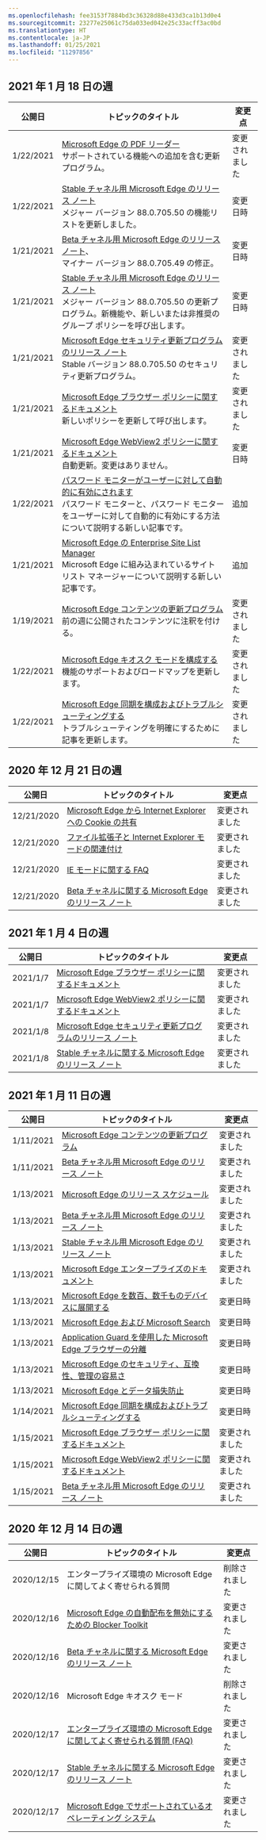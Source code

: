 ```yaml
---
ms.openlocfilehash: fee3153f7884bd3c36328d88e433d3ca1b13d0e4
ms.sourcegitcommit: 23277e25061c75da033ed042e25c33acff3ac0bd
ms.translationtype: HT
ms.contentlocale: ja-JP
ms.lasthandoff: 01/25/2021
ms.locfileid: "11297856"
---
```

<!-- This file is generated automatically each week. Changes made to this file will be overwritten.-->

## 2021 年 1 月 18 日の週


| 公開日 |トピックのタイトル | 変更点 |
|------|------------|--------|
| 1/22/2021 | [Microsoft Edge の PDF リーダー](/DeployEdge/microsoft-edge-pdf)<br>サポートされている機能への追加を含む更新プログラム。 | 変更されました |
| 1/22/2021 | [Stable チャネル用 Microsoft Edge のリリース ノート](/DeployEdge/microsoft-edge-relnote-stable-channel)<br>メジャー バージョン 88.0.705.50 の機能リストを更新しました。 | 変更日時 |
| 1/21/2021 | [Beta チャネル用 Microsoft Edge のリリース ノート](/DeployEdge/microsoft-edge-relnote-beta-channel)、<br>マイナー バージョン 88.0.705.49 の修正。| 変更日時 |
| 1/21/2021 | [Stable チャネル用 Microsoft Edge のリリース ノート](/DeployEdge/microsoft-edge-relnote-stable-channel)<br>メジャー バージョン 88.0.705.50 の更新プログラム。新機能や、新しいまたは非推奨のグループ ポリシーを呼び出します。| 変更日時 |
| 1/21/2021 | [Microsoft Edge セキュリティ更新プログラムのリリース ノート](/DeployEdge/microsoft-edge-relnotes-security)<br>Stable バージョン 88.0.705.50 のセキュリティ更新プログラム。  | 変更されました |
| 1/21/2021 | [Microsoft Edge ブラウザー ポリシーに関するドキュメント](/DeployEdge/microsoft-edge-policies)<br>新しいポリシーを更新して呼び出します。| 変更されました |
| 1/21/2021 | [Microsoft Edge WebView2 ポリシーに関するドキュメント](/DeployEdge/microsoft-edge-webview-policies)<br>自動更新。変更はありません。 | 変更日時 |
| 1/22/2021 | [パスワード モニターがユーザーに対して自動的に有効にされます](/DeployEdge/microsoft-edge-security-password-monitor)<br>パスワード モニターと、パスワード モニターをユーザーに対して自動的に有効にする方法について説明する新しい記事です。 | 追加 |
| 1/21/2021 | [Microsoft Edge の Enterprise Site List Manager ](/DeployEdge/edge-ie-mode-site-list-manager)<br>Microsoft Edge に組み込まれているサイト リスト マネージャーについて説明する新しい記事です。 | 追加 |
| 1/19/2021 | [Microsoft Edge コンテンツの更新プログラム](/DeployEdge/microsoft-edge-content-updates)<br>前の週に公開されたコンテンツに注釈を付ける。 | 変更されました |
| 1/22/2021 | [Microsoft Edge キオスク モードを構成する](/DeployEdge/microsoft-edge-configure-kiosk-mode)<br>機能のサポートおよびロードマップを更新します。 | 変更されました |
| 1/22/2021 | [Microsoft Edge 同期を構成およびトラブルシューティングする](/DeployEdge/microsoft-edge-enterprise-sync)<br>トラブルシューティングを明確にするために記事を更新します。 | 変更されました |


## 2020 年 12 月 21 日の週


| 公開日 |トピックのタイトル | 変更点 |
|------|------------|--------|
| 12/21/2020 | [Microsoft Edge から Internet Explorer への Cookie の共有](/DeployEdge/edge-ie-mode-add-guidance-cookieshare) | 変更されました |
| 12/21/2020 | [ファイル拡張子と Internet Explorer モードの関連付け](/DeployEdge/edge-ie-mode-add-guidance-filetype-associations) | 変更されました |
| 12/21/2020 | [IE モードに関する FAQ](/DeployEdge/edge-ie-mode-faq) | 変更されました |
| 12/21/2020 | [Beta チャネルに関する Microsoft Edge のリリース ノート](/DeployEdge/microsoft-edge-relnote-beta-channel) | 変更されました |


## 2021 年 1 月 4 日の週


| 公開日 |トピックのタイトル | 変更点 |
|------|------------|--------|
| 2021/1/7 | [Microsoft Edge ブラウザー ポリシーに関するドキュメント](/DeployEdge/microsoft-edge-policies) | 変更されました |
| 2021/1/7 | [Microsoft Edge WebView2 ポリシーに関するドキュメント](/DeployEdge/microsoft-edge-webview-policies) | 変更されました |
| 2021/1/8 | [Microsoft Edge セキュリティ更新プログラムのリリース ノート](/DeployEdge/microsoft-edge-relnotes-security) | 変更されました |
| 2021/1/8 | [Stable チャネルに関する Microsoft Edge のリリース ノート](/DeployEdge/microsoft-edge-relnote-stable-channel) | 変更されました |


## 2021 年 1 月 11 日の週


| 公開日 |トピックのタイトル | 変更点 |
|------|------------|--------|
| 1/11/2021 | [Microsoft Edge コンテンツの更新プログラム](/DeployEdge/microsoft-edge-content-updates) | 変更されました |
| 1/11/2021 | [Beta チャネル用 Microsoft Edge のリリース ノート](/DeployEdge/microsoft-edge-relnote-beta-channel) | 変更されました |
| 1/13/2021 | [Microsoft Edge のリリース スケジュール](/DeployEdge/microsoft-edge-release-schedule) | 変更されました |
| 1/13/2021 | [Beta チャネル用 Microsoft Edge のリリース ノート](/DeployEdge/microsoft-edge-relnote-beta-channel) | 変更されました |
| 1/13/2021 | [Stable チャネル用 Microsoft Edge のリリース ノート](/DeployEdge/microsoft-edge-relnote-stable-channel) | 変更されました |
| 1/13/2021 | [Microsoft Edge エンタープライズのドキュメント](/DeployEdge/index) | 変更されました |
| 1/13/2021 | [Microsoft Edge を数百、数千ものデバイスに展開する](/DeployEdge/microsoft-edge-video-deploy) | 変更日時 |
| 1/13/2021 | [Microsoft Edge および Microsoft Search](/DeployEdge/microsoft-edge-video-search) | 変更日時 |
| 1/13/2021 | [Application Guard を使用した Microsoft Edge ブラウザーの分離](/DeployEdge/microsoft-edge-video-security-application-guard) | 変更日時 |
| 1/13/2021 | [Microsoft Edge のセキュリティ、互換性、管理の容易さ](/DeployEdge/microsoft-edge-video-security-compatibility-manageability) | 変更日時 |
| 1/13/2021 | [Microsoft Edge とデータ損失防止](/DeployEdge/microsoft-edge-video-security-dlp) | 変更日時 |
| 1/14/2021 | [Microsoft Edge 同期を構成およびトラブルシューティングする](/DeployEdge/microsoft-edge-enterprise-sync) | 変更日時 |
| 1/15/2021 | [Microsoft Edge ブラウザー ポリシーに関するドキュメント](/DeployEdge/microsoft-edge-policies) | 変更されました |
| 1/15/2021 | [Microsoft Edge WebView2 ポリシーに関するドキュメント](/DeployEdge/microsoft-edge-webview-policies) | 変更されました |
| 1/15/2021 | [Beta チャネル用 Microsoft Edge のリリース ノート](/DeployEdge/microsoft-edge-relnote-beta-channel) | 変更されました |


## 2020 年 12 月 14 日の週


| 公開日 |トピックのタイトル | 変更点 |
|------|------------|--------|
| 2020/12/15 | エンタープライズ環境の Microsoft Edge に関してよく寄せられる質問 | 削除されました |
| 2020/12/16 | [Microsoft Edge の自動配布を無効にするための Blocker Toolkit](/DeployEdge/microsoft-edge-blocker-toolkit) | 変更されました |
| 2020/12/16 | [Beta チャネルに関する Microsoft Edge のリリース ノート](/DeployEdge/microsoft-edge-relnote-beta-channel) | 変更されました |
| 2020/12/16 | Microsoft Edge キオスク モード | 削除されました |
| 2020/12/17 | [エンタープライズ環境の Microsoft Edge に関してよく寄せられる質問 (FAQ)](/DeployEdge/faqs-edge-in-the-enterprise) | 変更されました |
| 2020/12/17 | [Stable チャネルに関する Microsoft Edge のリリース ノート](/DeployEdge/microsoft-edge-relnote-stable-channel) | 変更されました |
| 2020/12/17 | [Microsoft Edge でサポートされているオペレーティング システム](/DeployEdge/microsoft-edge-supported-operating-systems) | 変更されました |
